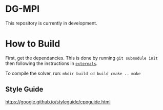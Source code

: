 # DG-MPI

This repository is currently in development.

# How to Build
First, get the dependancies. This is done by running
    ```
    git submodule init
    ```
then following the instructions in [`externals`](https://github.com/IhmeGroup/DG-MPI/tree/main/externals).

To compile the solver, run:
    ```
    mkdir build
    cd build
    cmake ..
    make
    ```

## Style Guide
https://google.github.io/styleguide/cppguide.html

